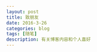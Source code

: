 ```yaml
---
layout: post
title: 致朋友
date: 2016-3-26
categories: blog
tags: [随笔]
description: 有关博客内容和个人喜好
---
```

